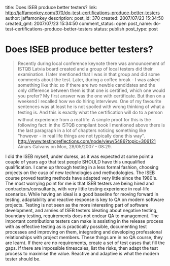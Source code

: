 title: Does ISEB produce better testers?
link: http://jaffamonkey.com/370/do-test-certifications-produce-better-testers
author: jaffamonkey
description: 
post_id: 370
created: 2007/07/23 15:34:50
created_gmt: 2007/07/23 15:34:50
comment_status: open
post_name: do-test-certifications-produce-better-testers
status: publish
post_type: post

# Does ISEB produce better testers?

> Recently during local conference keynote there was announcement of ISTQB Latvia board created and a group of local testers did their examination. I later mentioned that I was in that group and did some comments about the test. Later, during a coffee break - I was asked something like this: so if there are two newbie candidates and the only difference between them is that one is certified, which one would you prefer? My first answer was the one with certificate. But then on a weekend I recalled how we do hiring interviews. One of my favourite sentences was at least he is not spoiled with wrong thinking of what a testing is. And this is exactly what the certification will do to a person without experience from a real life. A simple proof for this is the following fact: in the ISTQB compliant book I mentioned above there is the last paragraph in a lot of chapters noticing something like "however - in real life things are not typically done this way". http://www.testingreflections.com/node/view/5486?topic=306121 Ainars Galvans on Mon, 28/05/2007 - 08:29.

I did the ISEB myself, under duress, as it was expected at some point a couple of years ago that test people SHOULD have this unqualified qualification. I came up through testing in a less formal fashion, choosing projects on the cusp of new technologies and methodologies. The ISEB course proved testing methods have adapted very little since the 1980's. The most worrying point for me is that ISEB testers are being hired and contractors/consultants, with very little testing experience in real-life scenarios. While having an ideal is a good baseline for moving forward in testing, adaptability and reactive response is key to QA on modern software projects. Testing is not seen as the more interesting part of software development, and armies of ISEB testers bleating about negative testing, boundary testing, requirements does not endear QA to management. The important contributions testers can make is assisting in the release process with as effective testing as is practically possible, documenting test processes and improving on them, integrating and developing professional relationships with project members. These things are in no QA course, they are learnt. If there are no requirements, create a set of test cases that fill the gaps. If there are impossible timescales, list the risks, then adapt the test process to maximise the value. Reactive and adaptive is what the modern tester should be.